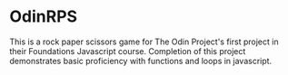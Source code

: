 # OdinRPS
This is a rock paper scissors game for The Odin Project's first project in their Foundations Javascript course.
Completion of this project demonstrates basic proficiency with functions and loops in javascript.